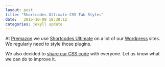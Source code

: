 ```yaml
---
layout: post
title: "Shortcodes Ultimate CSS Tab Styles"
date:   2015-10-08 18:30:12
categories: jekyll update
---
```

At [Premazon](http://www.premazon.com) we use [Shortcodes Ultimate](https://wordpress.org/plugins/shortcodes-ultimate/) on a lot of our [Wordpress](https://wordpress.org/) sites. We regularly need to style those plugins.

We also decided to [share our CSS code](https://github.com/art4ur/su_tab_styles) with everyone. Let us know what we can do to improve it.
